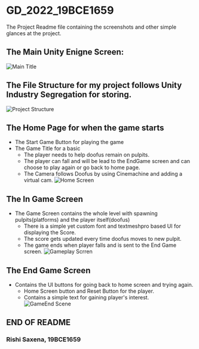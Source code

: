 # GD_2022_19BCE1659
The Project Readme file containing the screenshots and other simple glances at the project.
## The Main Unity Enigne Screen:
![Main Title](https://user-images.githubusercontent.com/72495317/189496718-3bc76d6c-a6d2-4855-bffa-db7e205b80d8.PNG)

## The File Structure for my project follows Unity Industry Segregation for storing.
![Project Structure](https://user-images.githubusercontent.com/72495317/189496786-6e66b713-70e7-42c6-8e22-4f6cd373992b.PNG)


## The Home Page for when the game starts
* The Start Game Button for playing the game
* The Game Title for a basic
     * The player needs to help doofus remain on pulpits.
     * The player can fall and will be lead to the EndGame screen and can choose to play again or go back to home page.
     * The Camera follows Doofus by using Cinemachine and adding a virtual cam.
![Home Screen](https://user-images.githubusercontent.com/72495317/189496678-c65763dd-df0f-443c-8ccb-82b8d2094411.PNG)


## The In Game Screen
* The Game Screen contains the whole level with spawning pulpits(platforms) and the player itself(doofus)
     * There is a simple yet custom font and textmeshpro based UI for displaying the Score.
     * The score gets updated every time doofus moves to new pulpit.
     * The game ends when player falls and is sent to the End Game screen.
     ![Gameplay Scrren](https://user-images.githubusercontent.com/72495317/189496933-2ed3fbcc-8acf-4ce9-b8d7-2d55b5f6fc55.PNG)


## The End Game Screen
* Contains the UI buttons for going back to home screen and trying again.
    * Home Screen button and Reset Button for the player.
    * Contains a simple text for gaining player's interest.
![GameEnd Scene](https://user-images.githubusercontent.com/72495317/189497036-b6bf89b5-2f08-4582-a723-12dc92c865ef.PNG)


## END OF README
### Rishi Saxena, 19BCE1659
